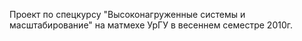 Проект по спецкурсу "Высоконагруженные системы и масштабирование" на матмехе УрГУ в весеннем семестре 2010г.